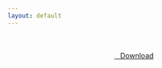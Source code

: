 ```yaml
---
layout: default
---
```


<br />

<br />

<center>
<a href="https://drive.google.com/uc?authuser=0&id=1tJ-xOrP9lPVLFI7KTdfsayBt1jLx79dp&export=download" class="hbt"><i class="fa fa-chevron-down" aria-hidden="true"></i>&nbsp; &nbsp;Download</a>
</center><br />

<br />
